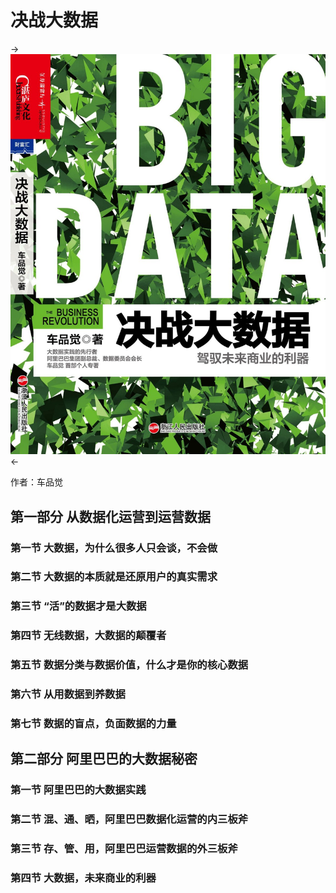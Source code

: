 决战大数据
=========

->![](contents/cover.jpg "决战大数据")<-

作者：车品觉

第一部分 从数据化运营到运营数据
--------------------------

### 第一节 大数据，为什么很多人只会谈，不会做

### 第二节 大数据的本质就是还原用户的真实需求

### 第三节 “活”的数据才是大数据

### 第四节 无线数据，大数据的颠覆者

### 第五节 数据分类与数据价值，什么才是你的核心数据

### 第六节 从用数据到养数据

### 第七节 数据的盲点，负面数据的力量

第二部分 阿里巴巴的大数据秘密
------------------------

### 第一节 阿里巴巴的大数据实践

### 第二节 混、通、晒，阿里巴巴数据化运营的内三板斧

### 第三节 存、管、用，阿里巴巴运营数据的外三板斧

### 第四节 大数据，未来商业的利器

